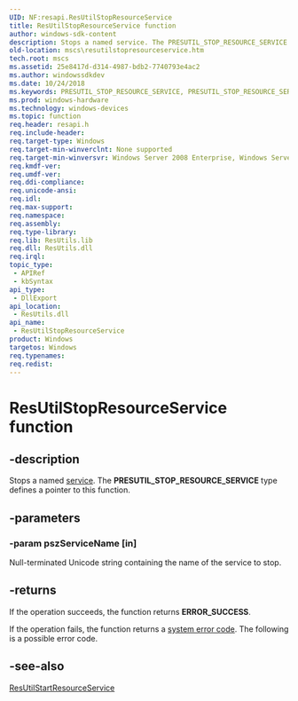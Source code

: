 ```yaml
---
UID: NF:resapi.ResUtilStopResourceService
title: ResUtilStopResourceService function
author: windows-sdk-content
description: Stops a named service. The PRESUTIL_STOP_RESOURCE_SERVICE type defines a pointer to this function.
old-location: mscs\resutilstopresourceservice.htm
tech.root: mscs
ms.assetid: 25e8417d-d314-4987-bdb2-7740793e4ac2
ms.author: windowssdkdev
ms.date: 10/24/2018
ms.keywords: PRESUTIL_STOP_RESOURCE_SERVICE, PRESUTIL_STOP_RESOURCE_SERVICE function [Failover Cluster], ResUtilStopResourceService, ResUtilStopResourceService function [Failover Cluster], _wolf_resutilstopresourceservice, mscs.resutilstopresourceservice, resapi/PRESUTIL_STOP_RESOURCE_SERVICE, resapi/ResUtilStopResourceService
ms.prod: windows-hardware
ms.technology: windows-devices
ms.topic: function
req.header: resapi.h
req.include-header: 
req.target-type: Windows
req.target-min-winverclnt: None supported
req.target-min-winversvr: Windows Server 2008 Enterprise, Windows Server 2008 Datacenter
req.kmdf-ver: 
req.umdf-ver: 
req.ddi-compliance: 
req.unicode-ansi: 
req.idl: 
req.max-support: 
req.namespace: 
req.assembly: 
req.type-library: 
req.lib: ResUtils.lib
req.dll: ResUtils.dll
req.irql: 
topic_type:
 - APIRef
 - kbSyntax
api_type:
 - DllExport
api_location:
 - ResUtils.dll
api_name:
 - ResUtilStopResourceService
product: Windows
targetos: Windows
req.typenames: 
req.redist: 
---
```


# ResUtilStopResourceService function


## -description


Stops a named <a href="s_gly.htm">service</a>. The <b>PRESUTIL_STOP_RESOURCE_SERVICE</b> type defines a pointer to this function.


## -parameters




### -param pszServiceName [in]

Null-terminated Unicode string containing the name of the service to stop.


## -returns



If the operation succeeds, the function returns <b>ERROR_SUCCESS</b>.

If the operation fails, 
the function returns a <a href="https://msdn.microsoft.com/4a3a8feb-a05f-4614-8f04-1f507da7e5b7">system error code</a>. The following is a possible error code.




## -see-also




<a href="https://msdn.microsoft.com/0c8a80d7-0291-4ed5-af44-67c0c251dc84">ResUtilStartResourceService</a>
 

 

